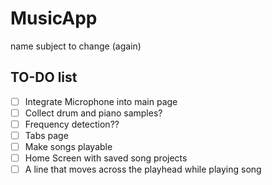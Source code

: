 # MusicApp
name subject to change (again)

## TO-DO list
- [ ] Integrate Microphone into main page
- [ ] Collect drum and piano samples?
- [ ] Frequency detection??
- [ ] Tabs page
- [ ] Make songs playable
- [ ] Home Screen with saved song projects
- [ ] A line that moves across the playhead while playing song
